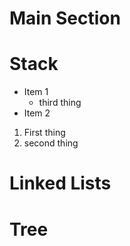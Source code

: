 # Main Section
# Stack
- Item 1
  - third thing
- Item 2
1. First thing
2. second thing

# Linked Lists
# Tree
